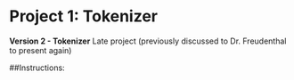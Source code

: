 Project 1: Tokenizer
====================

**Version 2 - Tokenizer**
Late project (previously discussed to Dr. Freudenthal to present again)

##Instructions:
